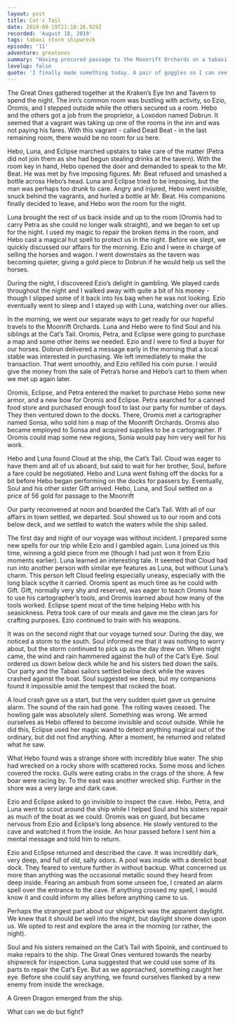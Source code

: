 ```yaml
---
layout: post
title: Cat's Tail
date: 2019-08-19T21:18:26.929Z
recorded: 'August 18, 2019'
tags: tabaxi storm shipwreck
episode: '11'
adventure: greatones
summary: "Having procured passage to the Moonrift Orchards on a tabaxi fishing boat, the Great Ones set sail but unfortunately shipwreck on a strange island. While foraging, they come across another ancient shipwreck guarded by a vile enemy."
levelup: false
quote: 'I finally made something today. A pair of goggles so I can see better at night. If I had them that night, maybe you would still be here with me.'
---
```


The Great Ones gathered together at the Kraken’s Eye Inn and Tavern to spend the night. The inn’s common room was bustling with activity, so Ezio, Oromis, and I stepped outside while the others secured us a room. Hebo and the others got a job from the proprietor, a Loxodon named Dobrun. It seemed that a vagrant was taking up one of the rooms in the inn and was not paying his fares. With this vagrant - called Dead Beat - in the last remaining room, there would be no room for us here.

Hebo, Luna, and Eclipse marched upstairs to take care of the matter (Petra did not join them as she had begun stealing drinks at the tavern). With the room key in hand, Hebo opened the door and demanded to speak to the Mr. Beat. He was met by five imposing figures. Mr. Beat refused and smashed a bottle across Hebo’s head. Luna and Eclipse tried to be imposing, but the man was perhaps too drunk to care. Angry and injured, Hebo went invisible, snuck behind the vagrants, and hurled a bottle at Mr. Beat. His companions finally decided to leave, and Hebo won the room for the night.

Luna brought the rest of us back inside and up to the room (Oromis had to carry Petra as she could no longer walk straight), and we began to set up for the night. I used my magic to repair the broken items in the room, and Hebo cast a magical hut spell to protect us in the night. Before we slept, we quickly discussed our affairs for the morning. Ezio and I were in charge of selling the horses and wagon. I went downstairs as the tavern was becoming quieter, giving a gold piece to Dobrun if he would help us sell the horses.

During the night, I discovered Ezio’s delight in gambling. We played cards throughout the night and I walked away with quite a bit of his money - though I slipped some of it back into his bag when he was not looking. Ezio eventually went to sleep and I stayed up with Luna, watching over our allies.

In the morning, we went our separate ways to get ready for our hopeful travels to the Moonrift Orchards. Luna and Hebo were to find Soul and his siblings at the Cat’s Tail. Oromis, Petra, and Eclipse were going to purchase a map and some other items we needed. Ezio and I were to find a buyer for our horses. Dobrun delivered a message early in the morning that a local stable was interested in purchasing. We left immediately to make the transaction. That went smoothly, and Ezio refilled his coin purse. I would give the money from the sale of Petra’s horse and Hebo’s cart to them when we met up again later.

Oromis, Eclipse, and Petra entered the market to purchase Hebo some new armor, and a new bow for Oromis and Eclipse. Petra searched for a canned food store and purchased enough food to last our party for number of days. They then ventured down to the docks. There, Oromis met a cartographer named Sonsa, who sold him a map of the Moonrift Orchards. Oromis also became employed to Sonsa and acquired supplies to be a cartographer. If Oromis could map some new regions, Sonia would pay him very well for his work.

Hebo and Luna found Cloud at the ship, the Cat’s Tail. Cloud was eager to have them and all of us aboard, but said to wait for her brother, Soul, before a fare could be negotiated. Hebo and Luna went fishing off the docks for a bit before Hebo began performing on the docks for passers by. Eventually, Soul and his other sister Gift arrived. Hebo, Luna, and Soul settled on a price of 56 gold for passage to the Moonrift

Our party reconvened at noon and boarded the Cat’s Tail. With all of our affairs in town settled, we departed. Soul showed us to our room and cots below deck, and we settled to watch the waters while the ship sailed.

The first day and night of our voyage was without incident. I prepared some new spells for our trip while Ezio and I gambled again. Luna joined us this time, winning a gold piece from me (though I had just won it from Ezio moments earlier). Luna learned an interesting tale. It seemed that Cloud had run into another person with similar eye features as Luna, but without Luna’s charm. This person left Cloud feeling especially uneasy, especially with the long black scythe it carried. Oromis spent as much time as he could with Gift. Gift, normally very shy and reserved, was eager to teach Oromis how to use his cartographer’s tools, and Oromis learned about how many of the tools worked. Eclipse spent most of the time helping Hebo with his seasickness. Petra took care of our meals and gave me the clean jars for crafting purposes. Ezio continued to train with his weapons.

It was on the second night that our voyage turned sour. During the day, we noticed a storm to the south. Soul informed me that it was nothing to worry about, but the storm continued to pick up as the day drew on. When night came, the wind and rain hammered against the hull of the Cat’s Eye. Soul ordered us down below deck while he and his sisters tied down the sails. Our party and the Tabaxi sailors settled below deck while the waves crashed against the boat. Soul suggested we sleep, but my companions found it impossible amid the tempest that rocked the boat.

A loud crash gave us a start, but the very sudden quiet gave us genuine alarm. The sound of the rain had gone. The rolling waves ceased. The howling gale was absolutely silent. Something was wrong. We armed ourselves as Hebo offered to become invisible and scout outside. While he did this, Eclipse used her magic wand to detect anything magical out of the ordinary, but did not find anything. After a moment, he returned and related what he saw.

What Hebo found was a strange shore with incredibly blue water. The ship had wrecked on a rocky shore with scattered rocks. Some moss and lichen covered the rocks. Gulls were eating crabs in the crags of the shore. A few boar were racing by. To the east was another wrecked ship. Further in the shore was a very large and dark cave.

Ezio and Eclipse asked to go invisible to inspect the cave. Hebo, Petra, and Luna went to scout around the ship while I helped Soul and his sisters repair as much of the boat as we could. Oromis was on guard, but became nervous from Ezio and Eclipse’s long absence. He slowly ventured to the cave and watched it from the inside. An hour passed before I sent him a mental message and told him to return.

Ezio and Eclipse returned and described the cave. It was incredibly dark, very deep, and full of old, salty odors. A pool was inside with a derelict boat dock. They feared to venture further in without backup. What concerned us more than anything was the occasional metallic sound they heard from deep inside. Fearing an ambush from some unseen foe, I created an alarm spell over the entrance to the cave. If anything crossed my spell, I would know it and could inform my allies before anything came to us.

Perhaps the strangest part about our shipwreck was the apparent daylight. We knew that it should be well into the night, but daylight shone down upon us. We opted to rest and explore the area in the morning (or rather, the night).

Soul and his sisters remained on the Cat’s Tail with Spoink, and continued to make repairs to the ship. The Great Ones ventured towards the nearby shipwreck for inspection. Luna suggested that we could use some of its parts to repair the Cat’s Eye. But as we approached, something caught her eye. Before she could say anything, we found ourselves flanked by a new enemy from inside the wreckage.

A Green Dragon emerged from the ship.

What can we do but fight?
